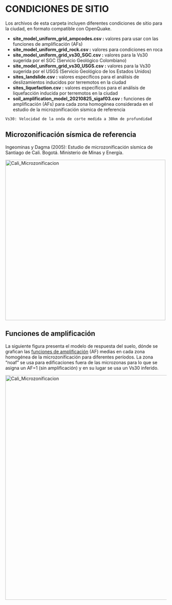 # CONDICIONES DE SITIO

Los archivos de esta carpeta incluyen diferentes condiciones de sitio para la ciudad, en formato compatible con OpenQuake.

- **site_model_uniform_grid_ampcodes.csv :** valores para usar con las funciones de amplificación (AFs)
- **site_model_uniform_grid_rock.csv :** valores para condiciones en roca
- **site_model_uniform_grid_vs30_SGC.csv :** valores para la Vs30 sugerida por el SGC (Servicio Geológico Colombiano)
- **site_model_uniform_grid_vs30_USGS.csv :** valores para la Vs30 sugerida por el USGS (Servicio Geológico de los Estados Unidos)
- **sites_landslide.csv :** valores específicos para el análisis de deslizamientos inducidos por terremotos en la ciudad
- **sites_liquefaction.csv :** valores específicos para el análisis de liquefacción inducida por terremotos en la ciudad
- **soil_amplification_model_20210825_sigaf03.csv :** funciones de amplificación (AFs) para cada zona homogénea considerada en el estudio de la microzonificación sísmica de referencia

```Vs30: Velocidad de la onda de corte medida a 30km de profundidad```


## Microzonificación sísmica de referencia
Ingeominas y Dagma (2005): Estudio de microzonificación sísmica de Santiago de Cali. Bogotá. Ministerio de Minas y Energía.

<p align="left">
  <img src="../Mapas/Cali_Microzonificacion.png" alt="Cali_Microzonificacion" width="500">
</p>

## Funciones de amplificación
La siguiente figura presenta el modelo de respuesta del suelo, dónde se grafican las [funciones de amplificación](./soil_amplification_model_20210825_sigaf03.csv) (AF) medias en cada zona homogénea de la microzonificación para diferentes períodos. La zona “noaf” se usa para edificaciones fuera de las microzonas para lo que se asigna un AF=1 (sin amplificación) y en su lugar se usa un Vs30 inferido.

<p align="left">
  <img src="./Funciones_Amplificacion.png" alt="Cali_Microzonificacion" width="700">
</p>